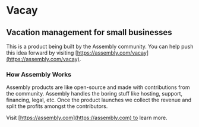 # Vacay

## Vacation management for small businesses

This is a product being built by the Assembly community. You can help push this idea forward by visiting [https://assembly.com/vacay](https://assembly.com/vacay).

### How Assembly Works

Assembly products are like open-source and made with contributions from the community. Assembly handles the boring stuff like hosting, support, financing, legal, etc. Once the product launches we collect the revenue and split the profits amongst the contributors.

Visit [https://assembly.com](https://assembly.com) to learn more.
